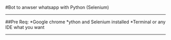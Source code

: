 #Bot to anwser whatsapp with Python (Selenium)

---

##Pre Req:
    *Google chrome
     *ython and Selenium installed
     *Terminal or any IDE what you want
    
---
